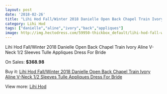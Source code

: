 ```yaml
---
layout: post
date: '2018-02-26'
title: "Lihi Hod Fall/Winter 2018 Danielle Open Back Chapel Train Ivory Aline V-Neck 1/2 Sleeves Tulle Appliques Dress For Bride"
category: Lihi Hod
tags: ["danielle","aline","ivory","back","appliques"]
image: http://img.hectodress.com/59950-thickbox_default/lihi-hod-fall-winter-2018-danielle-open-back-chapel-train-ivory-aline-v-neck-1-2-sleeves-tulle-appliques-dress-for-bride.jpg
---
```

Lihi Hod Fall/Winter 2018 Danielle Open Back Chapel Train Ivory Aline V-Neck 1/2 Sleeves Tulle Appliques Dress For Bride

On Sales: **$368.98**
<a href="https://www.hectodress.com/lihi-hod/19055-lihi-hod-fall-winter-2018-danielle-open-back-chapel-train-ivory-aline-v-neck-1-2-sleeves-tulle-appliques-dress-for-bride.html"><amp-img layout="responsive" width="600" height="600" src="//img.hectodress.com/59950-thickbox_default/lihi-hod-fall-winter-2018-danielle-open-back-chapel-train-ivory-aline-v-neck-1-2-sleeves-tulle-appliques-dress-for-bride.jpg" alt="Lihi Hod Fall/Winter 2018 Danielle Open Back Chapel Train Ivory Aline V-Neck 1/2 Sleeves Tulle Appliques Dress For Bride 0" /></a>
<a href="https://www.hectodress.com/lihi-hod/19055-lihi-hod-fall-winter-2018-danielle-open-back-chapel-train-ivory-aline-v-neck-1-2-sleeves-tulle-appliques-dress-for-bride.html"><amp-img layout="responsive" width="600" height="600" src="//img.hectodress.com/59956-thickbox_default/lihi-hod-fall-winter-2018-danielle-open-back-chapel-train-ivory-aline-v-neck-1-2-sleeves-tulle-appliques-dress-for-bride.jpg" alt="Lihi Hod Fall/Winter 2018 Danielle Open Back Chapel Train Ivory Aline V-Neck 1/2 Sleeves Tulle Appliques Dress For Bride 1" /></a>
<a href="https://www.hectodress.com/lihi-hod/19055-lihi-hod-fall-winter-2018-danielle-open-back-chapel-train-ivory-aline-v-neck-1-2-sleeves-tulle-appliques-dress-for-bride.html"><amp-img layout="responsive" width="600" height="600" src="//img.hectodress.com/59955-thickbox_default/lihi-hod-fall-winter-2018-danielle-open-back-chapel-train-ivory-aline-v-neck-1-2-sleeves-tulle-appliques-dress-for-bride.jpg" alt="Lihi Hod Fall/Winter 2018 Danielle Open Back Chapel Train Ivory Aline V-Neck 1/2 Sleeves Tulle Appliques Dress For Bride 2" /></a>
<a href="https://www.hectodress.com/lihi-hod/19055-lihi-hod-fall-winter-2018-danielle-open-back-chapel-train-ivory-aline-v-neck-1-2-sleeves-tulle-appliques-dress-for-bride.html"><amp-img layout="responsive" width="600" height="600" src="//img.hectodress.com/59954-thickbox_default/lihi-hod-fall-winter-2018-danielle-open-back-chapel-train-ivory-aline-v-neck-1-2-sleeves-tulle-appliques-dress-for-bride.jpg" alt="Lihi Hod Fall/Winter 2018 Danielle Open Back Chapel Train Ivory Aline V-Neck 1/2 Sleeves Tulle Appliques Dress For Bride 3" /></a>
<a href="https://www.hectodress.com/lihi-hod/19055-lihi-hod-fall-winter-2018-danielle-open-back-chapel-train-ivory-aline-v-neck-1-2-sleeves-tulle-appliques-dress-for-bride.html"><amp-img layout="responsive" width="600" height="600" src="//img.hectodress.com/59953-thickbox_default/lihi-hod-fall-winter-2018-danielle-open-back-chapel-train-ivory-aline-v-neck-1-2-sleeves-tulle-appliques-dress-for-bride.jpg" alt="Lihi Hod Fall/Winter 2018 Danielle Open Back Chapel Train Ivory Aline V-Neck 1/2 Sleeves Tulle Appliques Dress For Bride 4" /></a>
<a href="https://www.hectodress.com/lihi-hod/19055-lihi-hod-fall-winter-2018-danielle-open-back-chapel-train-ivory-aline-v-neck-1-2-sleeves-tulle-appliques-dress-for-bride.html"><amp-img layout="responsive" width="600" height="600" src="//img.hectodress.com/59952-thickbox_default/lihi-hod-fall-winter-2018-danielle-open-back-chapel-train-ivory-aline-v-neck-1-2-sleeves-tulle-appliques-dress-for-bride.jpg" alt="Lihi Hod Fall/Winter 2018 Danielle Open Back Chapel Train Ivory Aline V-Neck 1/2 Sleeves Tulle Appliques Dress For Bride 5" /></a>
<a href="https://www.hectodress.com/lihi-hod/19055-lihi-hod-fall-winter-2018-danielle-open-back-chapel-train-ivory-aline-v-neck-1-2-sleeves-tulle-appliques-dress-for-bride.html"><amp-img layout="responsive" width="600" height="600" src="//img.hectodress.com/59951-thickbox_default/lihi-hod-fall-winter-2018-danielle-open-back-chapel-train-ivory-aline-v-neck-1-2-sleeves-tulle-appliques-dress-for-bride.jpg" alt="Lihi Hod Fall/Winter 2018 Danielle Open Back Chapel Train Ivory Aline V-Neck 1/2 Sleeves Tulle Appliques Dress For Bride 6" /></a>

Buy it: [Lihi Hod Fall/Winter 2018 Danielle Open Back Chapel Train Ivory Aline V-Neck 1/2 Sleeves Tulle Appliques Dress For Bride](https://www.hectodress.com/lihi-hod/19055-lihi-hod-fall-winter-2018-danielle-open-back-chapel-train-ivory-aline-v-neck-1-2-sleeves-tulle-appliques-dress-for-bride.html "Lihi Hod Fall/Winter 2018 Danielle Open Back Chapel Train Ivory Aline V-Neck 1/2 Sleeves Tulle Appliques Dress For Bride")

View more: [Lihi Hod](https://www.hectodress.com/326-lihi-hod "Lihi Hod")